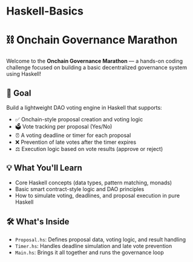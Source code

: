 # Haskell-Basics 
# ⛓️ Onchain Governance Marathon

Welcome to the **Onchain Governance Marathon** — a hands-on coding challenge focused on building a basic decentralized governance system using Haskell!

## 🏁 Goal

Build a lightweight DAO voting engine in Haskell that supports:

- ✅ Onchain-style proposal creation and voting logic
- 🗳️ Vote tracking per proposal (Yes/No)
- ⏰ A voting deadline or timer for each proposal
- ❌ Prevention of late votes after the timer expires
- ⚖️ Execution logic based on vote results (approve or reject)

## 💡 What You'll Learn

- Core Haskell concepts (data types, pattern matching, monads)
- Basic smart contract-style logic and DAO principles
- How to simulate voting, deadlines, and proposal execution in pure Haskell

## 🛠️ What's Inside

- `Proposal.hs`: Defines proposal data, voting logic, and result handling
- `Timer.hs`: Handles deadline simulation and late vote prevention
- `Main.hs`: Brings it all together and runs the governance loop

